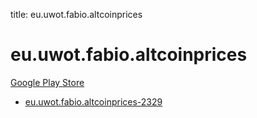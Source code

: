 title: eu.uwot.fabio.altcoinprices
# eu.uwot.fabio.altcoinprices


[Google Play Store](https://play.google.com/store/apps/details?id=eu.uwot.fabio.altcoinprices)


* [eu.uwot.fabio.altcoinprices-2329](./eu.uwot.fabio.altcoinprices-2329/)